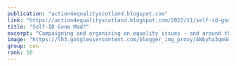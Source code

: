 ```yaml
---
publication: "action4equalityscotland.blogspot.com"
link: "https://action4equalityscotland.blogspot.com/2022/11/self-id-gone-mad.html"
title: "Self-ID Gone Mad?"
excerpt: "Campaigning and organising on equality issues - and around the politics of standing up for the little guy against the big guy"
image: "https://lh3.googleusercontent.com/blogger_img_proxy/ANbyha3qmGLCQ6B4gw9BWCDaHlYwoBMy5AAxzp6PW-p-kfZUWhzTLvMrNOwXurob5uSGCJ7uMi1jjQGd1jlCnj_8_5KCTdS84uWJnNdLmB0QL1EgkBO0qUL1heDQtpDi7qaXxHlefpo=w1200-h630-p-k-no-nu"
group: con
rank: 10
---
```

